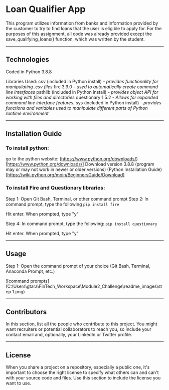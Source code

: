 # Loan Qualifier App 

This program utilizes information from banks and information provided by the customer to try to find loans that the user is eligible to apply for. 
For the purposes of this assignment, all code was already provided except the save_qualifying_loans() function, which was written by the student. 

---

## Technologies

Coded in Python 3.8.8

Libraries Used: 
csv (included in Python install) - *provides functionality for manipulating .csv files*
fire 3.9.0 - *used to automatically create command line interfaces*
pathlib (included in Python install) - *provides object API for working with files and directories*
questionary 1.5.2 - *Allows for expanded command line interface features.* 
sys (included in Python install) - *provides functions and variables used to manipulate different parts of Python runtime environment* 

---

## Installation Guide

### To install python: 

go to the python website: (https://www.python.org/downloads/)[https://www.python.org/downloads/]
Download version 3.8.8 (program may or may not work in newer or older versions)
(Python Installation Guide)[https://wiki.python.org/moin/BeginnersGuide/Download]

### To install Fire and Questionary libraries: 

Step 1: Open Git Bash, Terminal, or other command prompt 
Step 2: In command prompt, type the following 
```pip install fire```

Hit enter. When prompted, type "y" 

Step 4: In command prompt, type the following: 
```pip install questionary```

Hit enter. When prompted, type "y" 

---

## Usage

Step 1: Open the command prompt of your choice (Git Bash, Terminal, Anaconda Prompt, etc.)

![command prompts](C:\Users\gtara\FinTech_Workspace\Module2_Challenge\readme_images\step 1.png)



---

## Contributors

In this section, list all the people who contribute to this project. You might want recruiters or potential collaborators to reach you, so include your contact email and, optionally, your LinkedIn or Twitter profile.

---

## License

When you share a project on a repository, especially a public one, it's important to choose the right license to specify what others can and can't with your source code and files. Use this section to include the license you want to use.
